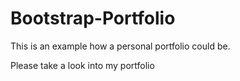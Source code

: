 # Bootstrap-Portfolio

This is an example how a personal portfolio could be.

Please take a look into my portfolio
